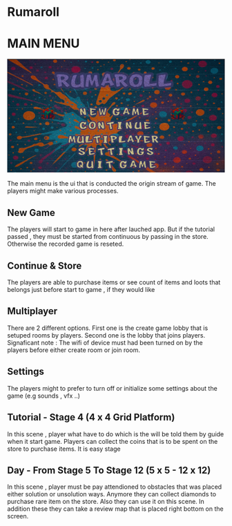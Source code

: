 # Rumaroll

<h1>MAIN MENU</h1>

 <img src="./SS/Main.png">

<p> The main menu is the ui that is conducted the origin stream of game. The players might make various processes.</p>


<h2>New Game</h2>

<p> The players will start to game in here after lauched app. But if the tutorial passed , they must be started from continuous by passing in the store. Otherwise the recorded game is reseted.</p>

<h2>Continue & Store</h2>
<p> The players are able to purchase items or see count of items and loots that belongs just before start to game , if they would like</p>

<h2>Multiplayer</h2>

<p> There are 2 different options. First one is the create game lobby that is setuped rooms by players. Second one is the lobby that joins players. Signaficant note : The wifi of device must had been turned on by the players before either create room or join room.</p>

<h2>Settings</h2>

<p> The players might to prefer to turn off or initialize some settings about the game (e.g sounds , vfx ..)</p>

<h2>Tutorial - Stage 4 (4 x 4 Grid Platform)</h2>

<p> In this scene , player what have to do which is the will be told them by guide  when it start game. Players can collect the coins that is to be spent on the store to purchase items. It is easy stage</p>

<h2>Day - From Stage 5 To Stage 12 (5 x 5 - 12 x 12) </h2>

<p> In this scene , player must be pay attendioned to obstacles that was placed either solution or unsolution ways. Anymore they can collect diamonds to purchase rare item on the store. Also they can use it on this scene. In addition these they can take a review map that is placed right bottom on the screen.</p>
  


